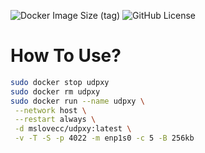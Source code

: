 ![Docker Image Size (tag)](https://img.shields.io/docker/image-size/dextercai/udpxy/latest)
![GitHub License](https://img.shields.io/github/license/dextercai/udpxy_docker)

# How To Use?

```bash
sudo docker stop udpxy
sudo docker rm udpxy
sudo docker run --name udpxy \
 --network host \
 --restart always \
 -d mslovecc/udpxy:latest \
 -v -T -S -p 4022 -m enp1s0 -c 5 -B 256kb
```
